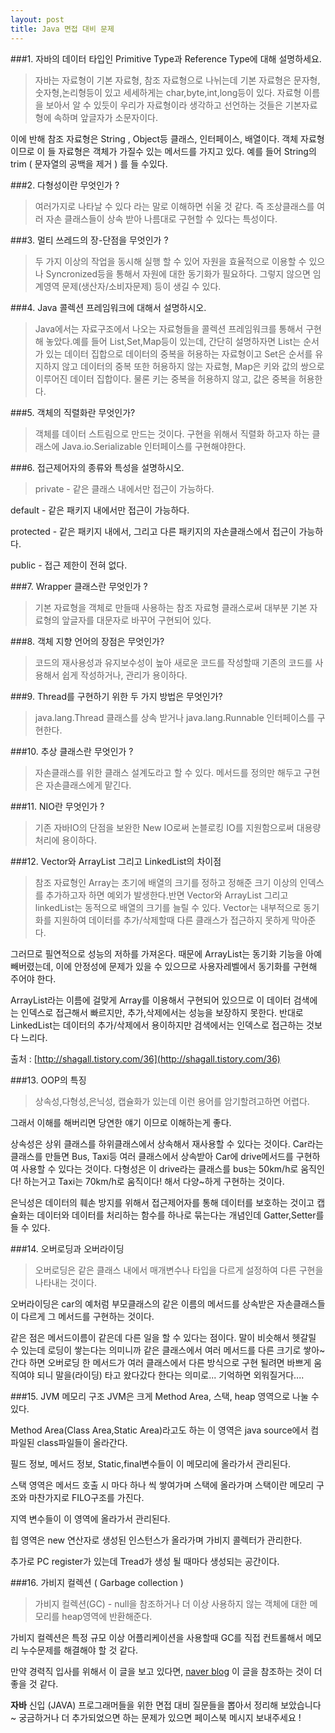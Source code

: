 ```yaml
---
layout: post
title: Java 면접 대비 문제
---
```



###1. 자바의 데이터 타입인 Primitive Type과 Reference Type에 대해 설명하세요.

>자바는 자료형이 기본 자료형, 참조 자료형으로 나뉘는데 기본 자료형은 문자형,숫자형,논리형등이 있고 세세하게는 char,byte,int,long등이 있다. 자료형 이름을 보아서 알 수 있듯이 우리가 자료형이라 생각하고 선언하는 것들은 기본자료형에 속하며 앞글자가 소문자이다. 

이에 반해 참조 자료형은 String , Object등 클래스, 인터페이스, 배열이다. 객체 자료형이므로 이 들 자료형은 객체가 가질수 있는 메서드를 가지고 있다. 예를 들어 String의 trim ( 문자열의 공백을 제거 ) 를 들 수있다.


###2. 다형성이란 무엇인가 ?

>여러가지로 나타날 수 있다 라는 말로 이해하면 쉬울 것 같다. 즉 조상클래스를 여러 자손 클래스들이 상속 받아 나름대로 구현할 수 있다는 특성이다.

###3. 멀티 쓰레드의 장-단점을 무엇인가 ? 

>두 가지 이상의 작업을 동시해 실행 할 수 있어 자원을 효율적으로 이용할 수 있으나 Syncronized등을 통해서 자원에 대한 동기화가 필요하다. 그렇지 않으면 임계영역 문제(생산자/소비자문제) 등이 생길 수 있다.

###4. Java 콜렉션 프레임워크에 대해서 설명하시오.

>Java에서는 자료구조에서 나오는 자료형들을 콜렉션 프레임워크를 통해서 구현해 놓았다.예를 들어 List,Set,Map등이 있는데, 간단히 설명하자면 List는 순서가 있는 데이터 집합으로 데이터의 중복을 허용하는 자료형이고 Set은 순서를 유지하지 않고 데이터의 중복 또한 허용하지 않는 자료형, Map은 키와 값의 쌍으로 이루어진 데이터 집합이다. 물론 키는 중복을 허용하지 않고, 값은 중복을 허용한다. 

###5. 객체의 직렬화란 무엇인가?

>객체를 데이터 스트림으로 만드는 것이다. 구현을 위해서 직렬화 하고자 하는 클래스에 Java.io.Serializable 인터페이스를 구현해야한다.

###6. 접근제어자의 종류와 특성을 설명하시오.

>private - 같은 클래스 내에서만 접근이 가능하다.

default - 같은 패키지 내에서만 접근이 가능하다.

protected - 같은 패키지 내에서, 그리고 다른 패키지의 자손클래스에서 접근이 가능하다.

public - 접근 제한이 전혀 없다.

###7. Wrapper 클래스란 무엇인가 ? 

>기본 자료형을 객체로 만들때 사용하는 참조 자료형 클래스로써 대부분 기본 자료형의 앞글자를 대문자로 바꾸어 구현되어 있다.

###8. 객체 지향 언어의 장점은 무엇인가?

>코드의 재사용성과 유지보수성이 높아 새로운 코드를 작성할때 기존의 코드를 사용해서 쉽게 작성하거나, 관리가 용이하다.

###9. Thread를 구현하기 위한 두 가지 방법은 무엇인가?

>java.lang.Thread 클래스를 상속 받거나 java.lang.Runnable 인터페이스를 구현한다.

###10. 추상 클래스란 무엇인가 ?

>자손클래스를 위한 클래스 설계도라고 할 수 있다. 메서드를 정의만 해두고 구현은 자손클래스에게 맡긴다.

###11. NIO란 무엇인가 ?

>기존 자바IO의 단점을 보완한 New IO로써 논블로킹 IO를 지원함으로써 대용량 처리에 용이하다.

###12. Vector와 ArrayList 그리고 LinkedList의 차이점
>참조 자료형인 Array는 초기에 배열의 크기를 정하고 정해준 크기 이상의 인덱스를 추가하고자 하면 예외가 발생한다.반면 Vector와 ArrayList 그리고 linkedList는 동적으로 배열의 크기를 늘릴 수 있다. Vector는 내부적으로 동기화를 지원하여 데이터를 추가/삭제할때 다른 클래스가 접근하지 못하게 막아준다. 

그러므로 필연적으로 성능의 저하를 가져온다. 때문에 ArrayList는 동기화 기능을 아예 빼버렸는데, 이에 안정성에 문제가 있을 수 있으므로 사용자레벨에서 동기화를 구현해 주어야 한다. 

ArrayList라는 이름에 걸맞게 Array를 이용해서 구현되어 있으므로 이 데이터 검색에는 인덱스로 접근해서 빠르지만, 추가,삭제에서는 성능을 보장하지 못한다. 반대로 LinkedList는 데이터의 추가/삭제에서 용이하지만 검색에서는 인덱스로 접근하는 것보다 느리다.       

출처 : [http://shagall.tistory.com/36](http://shagall.tistory.com/36)

###13. OOP의 특징

>상속성,다형성,은닉성, 캡슐화가 있는데 이런 용어를 암기할려고하면 어렵다. 

그래서 이해를 해버리면 당연한 얘기 이므로 이해하는게 좋다. 

상속성은 상위 클래스를 하위클래스에서 상속해서 재사용할 수 있다는 것이다. Car라는 클래스를 만들면 Bus, Taxi등 여러 클래스에서 상속받아 Car에 drive메서드를 구현하여 사용할 수 있다는 것이다. 다형성은 이 drive라는 클래스를 bus는 50km/h로 움직인다! 하는거고 Taxi는 70km/h로 움직이다! 해서 다양~하게 구현하는 것이다. 

은닉성은 데이터의 훼손 방지를 위해서 접근제어자를 통해 데이터를 보호하는 것이고 캡슐화는 데이터와 데이터를 처리하는 함수를 하나로 묶는다는 개념인데 Gatter,Setter를 들 수 있다. 

###14. 오버로딩과 오버라이딩

>오버로딩은 같은 클래스 내에서 매개변수나 타입을 다르게 설정하여 다른 구현을 나타내는 것이다. 

오버라이딩은 car의 예처럼 부모클래스의 같은 이름의 메서드를 상속받은 자손클래스들이 다르게 그 메서드를 구현하는 것이다.

같은 점은 메서드이름이 같은데 다른 일을 할 수 있다는 점이다. 말이 비슷해서 헷갈릴 수 있는데 로딩이 쌓는다는 의미니까 같은 클래스에서 여러 메서드를 다른 크기로 쌓아~간다 하면 오버로딩 한 메서드가 여러 클래스에서 다른 방식으로 구현 될려면 바쁘게 움직여야 되니 말을(라이딩) 타고 왔다갔다 한다는 의미로... 기억하면 외워질거다....

###15. JVM 메모리 구조
	JVM은 크게 Method Area, 스택, heap 영역으로 나눌 수 있다.

Method Area(Class Area,Static Area)라고도 하는 이 영역은 java source에서 컴파일된 class파일들이 올라간다.

필드 정보, 메서드 정보, Static,final변수들이 이 메모리에 올라가서 관리된다.

스택 영역은 메서드 호출 시 마다 하나 씩 쌓여가며 스택에 올라가며 스택이란 메모리 구조와 마찬가지로 FILO구조를 가진다.

지역 변수들이 이 영역에 올라가서 관리된다.

힙 영역은 new 연산자로 생성된 인스턴스가 올라가며 가비지 콜렉터가 관리한다.

추가로 PC register가 있는데 Tread가 생성 될 때마다 생성되는 공간이다.


###16. 가비지 컬렉션 ( Garbage collection )

>가비지 컬렉션(GC) - null을 참조하거나 더 이상 사용하지 않는 객체에 대한 메모리를 heap영역에 반환해준다.

가비지 컬렉션은 특정 규모 이상 어플리케이션을 사용할때 GC를 직접 컨트롤해서 메모리 누수문제를 해결해야 할 것 같다.

만약 경력직 입사를 위해서 이 글을 보고 있다면, [naver blog](http://d2.naver.com/helloworld/1329) 이 글을 참조하는 것이 더 좋을 것 같다.
	
	
**자바** 신입 (JAVA) 프로그래머들을 위한 면접 대비 질문들을 뽑아서 정리해 보았습니다 ~ 궁금하거나 더 추가되었으면 하는 문제가 있으면 페이스북 메시지 보내주세요 !


     



 